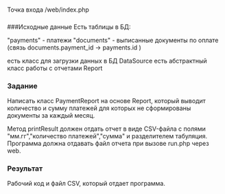 ###
Точка входа /web/index.php
###

###Исходные данные
Есть таблицы в БД:

"payments" - платежи
"documents" - выписанные документы по оплате (связь documents.payment_id -> payments.id )

есть класс для загрузки данных в БД DataSource 
есть абстрактный класс работы с отчетами Report 

### Задание

Написать класс PaymentReport на основе Report, который выводит количество и сумму платежей для которых не сформированы документы за каждый месяц. 

Метод printResult должен отдать отчет в виде CSV-файла с полями "мм.гг","количество платежей","сумма" и разделителем табуляция. Программа должна отдавать файл отчета при вызове run.php через web.

### Результат

Рабочий код и файл CSV, который отдает программа.
